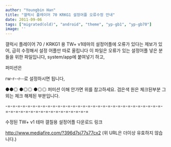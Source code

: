 ```yaml
---
author: "Youngbin Han"
title: "갤럭시 플레이어 70 KRKG1 설정어플 오류수정 안내"
date: 2011-09-06
tags: ["migrated(old)", "android", "theme", "yp-gb1", "yp-gb70"]
image: ''
---
```


갤럭시 플레이어 70 / KRKG1 용 TW+ v1테마의 설정어플에 오류가 있다는 제보가 있어,
급히 수정해서 설정 어플만 따로 올립니다 이 파일은 오류가 있는 설정어플 넣은 분들을 위한
파일입니다, system/app에 붙여넣기 하고,

퍼미션은

rw-r--r--로 설정하시면 됩니다,

●●◎
●◎◎
●◎◎
퍼미션 이해 안가면 위를 참고하세요.
검은색 원은 체크된부분 그 외는 체크 해제된 부분입니다.

-=-=-=-=-=-=-=-=-=-=-=-=-=-=-=-=-=-=-=-=-=-=-=-=-=-=-=-=-=-=-=-=-=-=-=-=-=-=-=-=-=-=-=-=-=-=-=-=

수정된 TW+ v1 테마 갤칠용 설정어플 다운로드 링크

http://www.mediafire.com/?396d7sj77s77cx2
(위 URL은 더이상 유효하지 않습니다.)
